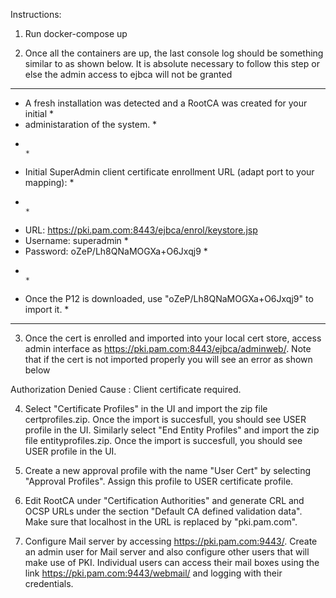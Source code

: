 Instructions:

1. Run docker-compose up

2. Once all the containers are up, the last console log should be something similar to as shown below. It is absolute necessary to follow this step or else the admin access to ejbca will not be granted  

**************************************************************************************
* A fresh installation was detected and a RootCA was created for your initial        *
* administaration of the system.                                                     *
*                                                                                    *
* Initial SuperAdmin client certificate enrollment URL (adapt port to your mapping): *
*                                                                                    *
*   URL:      https://pki.pam.com:8443/ejbca/enrol/keystore.jsp
*   Username: superadmin                                                             *
*   Password: oZeP/Lh8QNaMOGXa+O6Jxqj9                                               *
*                                                                                    *
* Once the P12 is downloaded, use "oZeP/Lh8QNaMOGXa+O6Jxqj9" to import it.           *
**************************************************************************************

3. Once the cert is enrolled and imported into your local cert store, access admin interface as https://pki.pam.com:8443/ejbca/adminweb/. Note that if the cert is not imported properly you will see an error as shown below 

Authorization Denied
Cause : Client certificate required.

4. Select "Certificate Profiles" in the UI and import the zip file certprofiles.zip. Once the import is succesfull, you should see USER profile in the UI. Similarly select "End Entity Profiles" and import the zip file entityprofiles.zip. Once the import is succesfull, you should see USER profile in the UI.  

5. Create a new approval profile with the name "User Cert" by selecting "Approval Profiles". Assign this profile to USER certificate profile. 

6. Edit RootCA under "Certification Authorities" and generate CRL and OCSP URLs under the section "Default CA defined validation data". Make sure that localhost in the URL is replaced by "pki.pam.com".

7. Configure Mail server by accessing https://pki.pam.com:9443/. Create an admin user for Mail server and also configure other users that will make use of PKI. Individual users can access their mail boxes using the link https://pki.pam.com:9443/webmail/ and logging with their credentials. 
